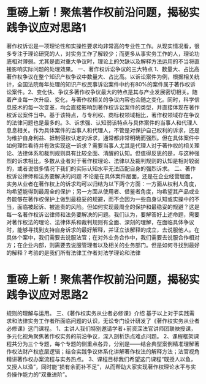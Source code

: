 # 重磅上新！聚焦著作权前沿问题，揭秘实践争议应对思路1

著作权诉讼是一项理论性和实操性要求均非常高的专业性工作。从现实情况看，很多专注于理论研究的人，对实务工作了解较少；而更多从事实务工作的人，理论功底相对薄弱。尤其是面对重大争议时，理论上的欠缺以及解释方法运用的不当将直接影响实际问题的处理效果。  一、著作权诉讼争议的三大特点 1、数量大、占比高著作权争议在整个知识产权争议中数量大、占比高。以诉讼案件为例，根据相关统计，全国法院每年处理的知识产权民事诉讼案件中约有80%的案件属于著作权诉讼案件。2、变化快、争议多著作权争议最大的特点是其与产业发展密切相关。随着产业每一次升级、变化，与著作权相关的争议内容也会随之变化。同时，科学信息技术的每一次变革，均会直接影响到著作权诉讼案件的类型，并直接体现在著作权诉讼案件当中。基于该特点，与专利权、商标权领域相比，著作权领域存在争议的法律问题也是最多的。3、诉求强、认知弱该特点与具体案件的当事人和代理人息息相关。作为具体案件的当事人和代理人，不管是对保护自己权利的诉求，还是为维护自身利益、抵制侵权认定的诉求，通常都非常明确而强烈。但在具体案件中如何理性看待并有效实现这一诉求？需要当事人尤其是代理人对于著作权的相关理论、法律体系和裁判规则具有比较全面、清醒的认知。但值得反思的是，与这种强烈的诉求相比，多数从业者对于著作权理论、法律以及裁判规则的认知是相对较弱的，或者说很多情况下我们的实际认知水平无法匹配自身的强烈诉求。  二、著作权诉讼律师和法务要解决的问题 不论是在具体案件层面，还是在企业经营层面，实务从业者在著作权上的诉求均可以归结为以下两个方面：一方面从权利人角度，均希望能得到最周全的保护；另一方面从使用者、借鉴者角度，均希望其产品或业务能够在著作权保护上做到最稳妥的规避，而不会因为一些自身认知或实操中的不当，面临被起诉、被追责的风险。但如何实现最周全的保护和最稳妥的规避？这是每一名著作权诉讼律师和法务要解决的问题。我们认为，要解答好上述命题，需要对著作权法的理论、法律体系和裁判规则有全面、深刻的理解，在面临具体争议时，能够寻找到支持自身诉求的最好解释，并证立该解释的成立，去说服他人。在具体个案中，我们需要去说服法官；在对外业务合作中，我们需要去说服合作相对方；在企业内部，则需要去说服管理者以及相关的业务部门。但是如何寻找到最好的解释？考验的是我们所有法律工作者对法学理论和法律

# 重磅上新！聚焦著作权前沿问题，揭秘实践争议应对思路2

规则的理解与运用。  三、《著作权实务从业者必修课》介绍 基于以上对于实践需求和法律实务工作者所面临问题的认识，无讼专门设计研发了《著作权实务从业者必修课》这门课程。  1、主讲人我们特别邀请学者+前资深法官讲师团联袂授课，多元化视角聚焦著作权实务的前沿争议，深入剖析热点难点问题。 2、课程框架课程共分为三个专题，每个专题的侧重点各异，分别是——结合典型案例精准理解著作权法财产权底层逻辑；结合实践争议体系化讲解著作权法的解释方法；法官视角精讲著作权办案流程与实务热点。   3、课程目标我们希望这门课程“既授人以鱼，又授人以渔”，同时能“损有余而补不足”，从而帮助大家实现著作权理论水平与实务操作能力的“双重进阶”。 

